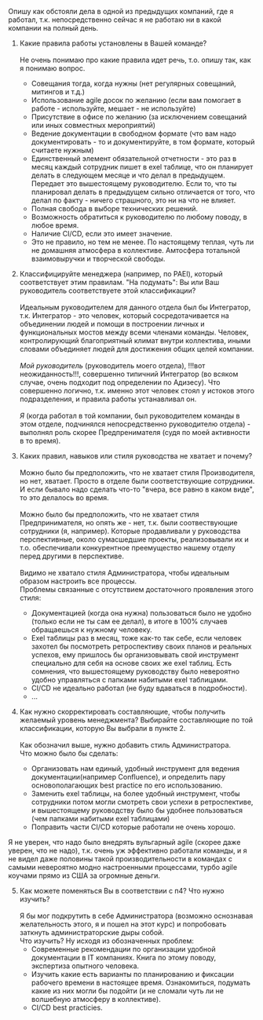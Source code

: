 Опишу как обстояли дела в одной из предыдущих компаний, где я работал, т.к. непосредственно
сейчас я не работаю ни в какой компании на полный день. 


1. Какие правила работы установлены в Вашей команде?
<br/><br>
Не очень понимаю про какие правила идет речь, т.о. опишу так, как я понимаю вопрос.
    * Совещания тогда, когда нужны (нет регулярных совещаний, митингов и т.д.)
    * Использование agile досок по желанию (если вам помогает в работе - используйте,
    мешает - не используйте)
    * Присутствие в офисе по желанию (за исключением совещаний или иных совместных мероприятий)
    * Ведение документации в свободном формате (что вам надо документировать - то и документируйте,
    в том формате, который считаете нужным)
    * Единственный элемент обязательной отчетности - это раз в месяц каждый сотрудник
    пишет в exel таблице, что он планирует делать в следующем месяце и что делал в
    предыдущем. Передает это вышестоящему руководителю. Если то, что ты планировал
    делать в предыдущем сильно отличается от того, что делал по факту - ничего
    страшного, это ни на что не влияет.
    * Полная свобода в выборе технических решений.
    * Возможность обратиться к руководителю по любому поводу, в любое время.
    * Наличие CI/CD, если это имеет значение.
    * Это не правило, но тем не менее. По настоящему теплая, чуть ли не домашняя
    атмосфера в коллективе. Амтосфера тотальной взаимовыручки и творческой свободы.
    
2. Классифицируйте менеджера (например, по PAEI), который соответствует этим правилам. "На подумать": Вы или Ваш руководитель соответствуете этой классификации? 
<br/><br>
Идеальным руководителем для данного отдела был бы Интегратор, т.к. Интегратор -
это человек, который сосредотачивается на объединении людей и помощи в построении
личных и функциональных мостов между всеми членами команды. Человек, контролирующий
благоприятный климат внутри коллектива, иными словами объединяет людей для 
достижения общих целей компании.
<br/><br>
*Мой руководитель* (руководитель моего отдела), !!!вот неожиданность!!!, совершенно
типичний Интегратор (во всяком случае, очень подходит под определении по Адизесу).
Что совершенно логично, т.к. именно этот человек стоял у истоков этого подразделения,
и правила работы устанавливал он.
<br/><br>
*Я* (когда работал в той компании, был руководителем команды в этом отделе, подчинялся
непосредственно руководителю отдела) - выполнял
роль скорее Предпренимателя (судя по моей активности в то время).

3. Каких правил, навыков или стиля руководства не хватает и почему?
<br/><br>
Можно было бы предположить, что не хватает стиля Производителя, но нет,
хватает. Просто в отделе были соответствующие сотрудники. И если бывало
надо сделать что-то "вчера, все равно в каком виде", то это делалось во
время.
<br/><br>
Можно было бы предположить, что не хватает стиля Предпринимателя, но опять
же - нет, т.к. были соотвествующие сотрудники (я, например). Которые продавливали
у руководства перспективные, около сумасшедшие проекты, реализовывали их и т.о.
обеспечивали конкурентное преемущество нашему отделу перед другими в перспективе.
<br/><br>
Видимо не хватало стиля Администратора, чтобы идеальным образом настроить все
процессы. \
Проблемы связанные с отсутствием достаточного проявления этого стиля:
    * Документацией (когда она нужна) пользоваться было не удобно (только если
    не ты сам ее делал), в итоге в 100% случаев обращаешься к нужному человеку.
    * Exel таблицы раз в месяц, тоже как-то так себе, если человек
    захотел бы посмотреть ретроспективу своих планов и реальных успехов, ему пришлось
    бы организовывать свой инструмент специально для себя на основе своих же exel таблиц.
    Есть сомнения, что вышестоящему руководству было невероятно удобно управляться с
    папками набитыми exel таблицами.
    * CI/CD не идеально работал (не буду вдаваться в подробности).
    * ...

4. Как нужно скорректировать составляющие, чтобы получить желаемый уровень 
менеджмента? Выбирайте составляющие по той классификации, которую Вы выбрали в пункте 2.
<br/><br>
Как обозначил выше, нужно добавить стиль Администратора. \
Что можно было бы сделать:
    * Организовать нам единый, удобный инструмент для ведения документации(например 
    Confluence), и определить пару основополагающих best practice по его использованию. 
    * Заменить exel таблицы, на более удобный инструмент, чтобы
    сотрудники потом могли смотреть свои успехи в ретроспективе, и вышестоящему
    руководству было бы удобнее пользоваться (чем папками набитыми exel таблицами)
    * Поправить части CI/CD которые работали не очень хорошо.
    
Я не уверен, что надо было внедрять вульгарный agile (скорее даже уверен, что не надо), 
т.к. очень уж эффективно работали команды, и я не видел даже половины такой производительности
в командах с самыми невероятно модно настроенными процессами, турбо agile коучами
прямо из США за огромные деньги.

5. Как можете поменяться Вы в соответствии с п4? Что нужно изучить?
<br/><br>
Я бы мог подкрутить в себе Администратора (возможно оснознавая желательность этого, 
я и пошел на этот курс) и попробовать заткнуть администраторские дыры собой. \
Что изучить? Ну исходя из обозначенных проблем:
    * Современные рекомендации по организации удобной документации в IT компаниях.
    Книга по этому поводу, экспертиза опытного человека.
    * Изучить какие есть варианты по планированию и фиксации рабочего времени в настоящее
    время. Ознакомиться, подумать какие из них могли бы подойти (и не сломали чуть ли не
    волшебную атмосферу в коллективе).
    * CI/CD best practicies.
